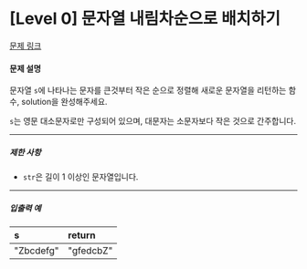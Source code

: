 # [Level 0] 문자열 내림차순으로 배치하기

[문제 링크](https://school.programmers.co.kr/learn/courses/30/lessons/12917)

#### 문제 설명

문자열 ```s```에 나타나는 문자를 큰것부터 작은 순으로 정렬해 새로운 문자열을 리턴하는 함수, solution을 완성해주세요.

```s```는 영문 대소문자로만 구성되어 있으며, 대문자는 소문자보다 작은 것으로 간주합니다.

---

##### 제한 사항

- ```str```은 길이 1 이상인 문자열입니다.

---

##### 입출력 예

|s|return|
|:---|:---|
|"Zbcdefg"|"gfedcbZ"|
